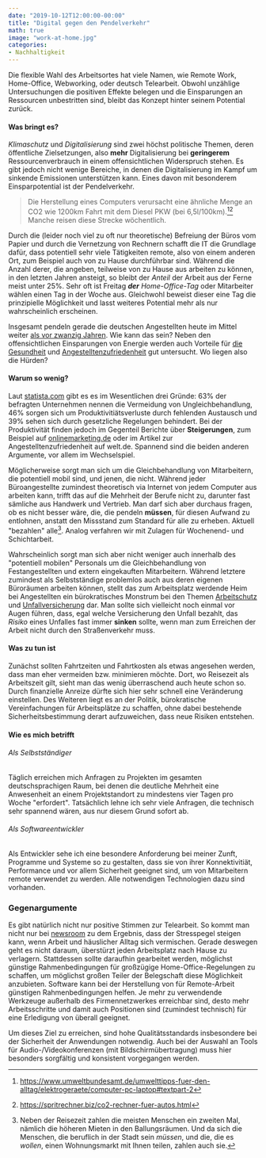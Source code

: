 ```yaml
---
date: "2019-10-12T12:00:00-00:00"
title: "Digital gegen den Pendelverkehr"
math: true
image: "work-at-home.jpg"
categories:
- Nachhaltigkeit
---
```


Die flexible Wahl des Arbeitsortes hat viele Namen, wie Remote Work, Home-Office, Webworking, oder deutsch Telearbeit. 
Obwohl unzählige Untersuchungen die positiven Effekte belegen und die Einsparungen an Ressourcen unbestritten sind, bleibt das Konzept hinter seinem Potential zurück.
<!--more-->

#### Was bringt es?
*Klimaschutz* und *Digitalisierung* sind zwei höchst politische Themen, deren öffentliche Zielsetzungen, also **mehr** Digitalisierung bei **geringerem** Ressourcenverbrauch in einem 
offensichtlichen Widerspruch stehen. Es gibt jedoch nicht wenige Bereiche, in denen die Digitalisierung im Kampf um sinkende Emissionen unterstützen kann.
Eines davon mit besonderem Einsparpotential ist der Pendelverkehr. 



> Die Herstellung eines Computers verursacht eine ähnliche Menge an CO2 wie 1200km Fahrt mit dem Diesel PKW (bei 6,5l/100km).[^6][^7]
> Manche reisen diese Strecke wöchentlich.



Durch die (leider noch viel zu oft nur theoretische) Befreiung der Büros vom Papier und durch die Vernetzung von Rechnern schafft die IT die Grundlage dafür, 
dass potentiell sehr viele Tätigkeiten remote, also von einem anderen Ort, zum Beispiel auch von zu Hause durchführbar sind. 
Während die Anzahl derer, die angeben, teilweise von zu Hause aus arbeiten zu können, in den letzten Jahren ansteigt, 
so bleibt der *Anteil* der Arbeit aus der Ferne meist unter 25%. Sehr oft ist Freitag ***der** Home-Office-Tag* oder Mitarbeiter wählen einen Tag in der Woche aus. Gleichwohl beweist dieser eine Tag die prinzipielle Möglichkeit und 
lasst weiteres Potential mehr als nur wahrscheinlich erscheinen.

Insgesamt pendeln gerade die deutschen Angestellten heute im Mittel weiter [als vor zwanzig Jahren](https://www.zeit.de/mobilitaet/2017-09/pendler-berufspendler-arbeit-zahl-des-tages). Wie kann das sein? Neben den offensichtlichen Einsparungen 
von Energie werden auch Vorteile für [die Gesundheit](https://www.tk.de/techniker/magazin/life-balance/balance-im-job/pendeln-kostet-zeit-und-nerven-2048874) und [Angestelltenzufriedenheit]((https://www.welt.de/gesundheit/psychologie/article155325775/Zu-Hause-arbeiten-macht-gluecklich-und-produktiv.html)) gut untersucht. Wo liegen also die Hürden?

#### Warum so wenig?
Laut [statista.com](https://de.statista.com/) gibt es es im Wesentlichen drei Gründe:  63% der befragten Unternehmen nennen die Vermeidung von Ungleichbehandlung, 46% sorgen sich um Produktivitiätsverluste durch fehlenden Austausch und 39% sehen sich durch gesetzliche Regelungen behindert. 
Bei der Produktivität finden jedoch im Gegenteil Berichte über **Steigerungen**, zum Beispiel auf [onlinemarketing.de](https://onlinemarketing.de/jobs/artikel/studie-homeoffice-signifikante-steigerung-produktivitaet)
oder im Artikel zur Angestelltenzufriedenheit auf welt.de. Spannend sind die beiden anderen Argumente, vor allem im Wechselspiel.

Möglicherweise sorgt man sich um die Gleichbehandlung von Mitarbeitern, die potentiell mobil sind, und jenen, die nicht. Während jeder Büroangestellte zumindest theoretisch via Internet von jedem Computer aus 
arbeiten kann, trifft das auf die Mehrheit der Berufe nicht zu, darunter fast sämliche aus Handwerk und Vertrieb. Man darf sich aber durchaus fragen, ob es nicht besser wäre, die, die pendeln **müssen**, für diesen Aufwand zu entlohnen, anstatt den Missstand zum Standard für alle zu erheben. Aktuell "bezahlen" alle[^1].  Analog verfahren wir mit Zulagen für Wochenend- und Schichtarbeit.

Wahrscheinlich sorgt man sich aber nicht weniger  auch innerhalb des "potentiell mobilen" Personals um die Gleichbehandlung von Festangestellten und extern eingekauften Mitarbeitern. Während letztere zumindest als Selbstständige problemlos auch aus deren eigenen Büroräumen arbeiten können, stellt das zum Arbeitsplatz werdende Heim bei Angestellten ein bürokratisches Monstrum bei den Themen [Arbeitschutz](https://www.arbeitsschutz-portal.de/beitrag/asp_news/5483/regeln-fuer-die-arbeitssicherheit-im-home-office.html) und [Unfallversicherung](https://www.haufe.de/arbeitsschutz/recht-politik/homeoffice-wann-ist-ein-unfall-ein-arbeitsunfall_92_366106.html) dar. Man sollte sich vielleicht noch einmal vor Augen führen, dass, egal welche Versicherung den Unfall bezahlt, das *Risiko* eines Unfalles fast immer **sinken** sollte, wenn man zum Erreichen der Arbeit nicht durch den Straßenverkehr muss.

#### Was zu tun ist

Zunächst sollten Fahrtzeiten und Fahrtkosten als etwas angesehen werden, dass man eher vermeiden bzw. minimieren möchte. Dort, wo Reisezeit als Arbeitszeit gilt, sieht man das wenig überraschend auch heute schon so.  Durch finanzielle Anreize dürfte sich hier sehr schnell eine Veränderung einstellen. Des Weiteren liegt es an der Politik, bürokratische Vereinfachungen für Arbeitsplätze zu schaffen, ohne dabei bestehende Sicherheitsbestimmung derart aufzuweichen, dass neue Risiken entstehen. 

#### Wie es mich betrifft

######  Als Selbstständiger

Täglich erreichen mich Anfragen zu Projekten im gesamten deutschsprachigen Raum, bei denen die deutliche Mehrheit  eine Anwesenheit an einem Projektstandort zu mindestens vier Tagen pro Woche "erfordert". Tatsächlich lehne ich sehr viele Anfragen, die technisch sehr spannend wären, aus nur diesem Grund sofort ab. 

###### Als Softwareentwickler

Als Entwickler sehe ich eine besondere Anforderung bei meiner Zunft, Programme und Systeme so zu gestalten, dass sie von ihrer Konnektivitiät, Performance und vor allem Sicherheit geeignet sind, um von Mitarbeitern remote verwendet zu werden. Alle notwendigen Technologien dazu sind vorhanden. 

### Gegenargumente
Es gibt natürlich nicht nur positive Stimmen zur Telearbeit. So kommt man nicht nur bei [newsroom](https://newsroom.iza.org/de/archive/research/telework-increases-employees-stress-levels/ ) zu dem Ergebnis, dass der Stresspegel steigen kann, wenn Arbeit und häuslicher Alltag sich vermischen. Gerade deswegen geht es nicht daraum, überstürzt jeden Arbeitsplatz nach Hause zu verlagern. Stattdessen sollte daraufhin gearbeitet werden, möglichst günstige Rahmenbedingungen für großzügige Home-Office-Regelungen zu schaffen, um möglichst großen Teiler der Belegschaft diese Möglichkeit anzubieten.
Software kann bei der Herstellung von für Remote-Arbeit günstigen Rahmenbedingungen helfen. Je mehr zu verwendende Werkzeuge außerhalb des Firmennetzwerkes erreichbar sind, desto mehr Arbeitsschritte und damit auch Positionen sind (zumindest technisch) für eine Erledigung von überall geeignet.

Um dieses Ziel zu erreichen, sind hohe Qualitätsstandards insbesondere bei der Sicherheit der Anwendungen notwendig. Auch bei der Auswahl an Tools für Audio-/Videokonferenzen (mit Bildschirmübertragung) muss hier besonders sorgfältig und konsistent vorgegangen werden.

[^1]:  Neben der Reisezeit zahlen die meisten Menschen ein zweiten Mal, nämlich die höheren Mieten in den Ballungsräumen. Und da sich die Menschen, die beruflich in der Stadt sein *müssen*, und die, die es *wollen*, einen Wohnungsmarkt mit Ihnen teilen, zahlen auch sie.
[^6]: https://www.umweltbundesamt.de/umwelttipps-fuer-den-alltag/elektrogeraete/computer-pc-laptop#textpart-2 
[^7]: https://spritrechner.biz/co2-rechner-fuer-autos.html